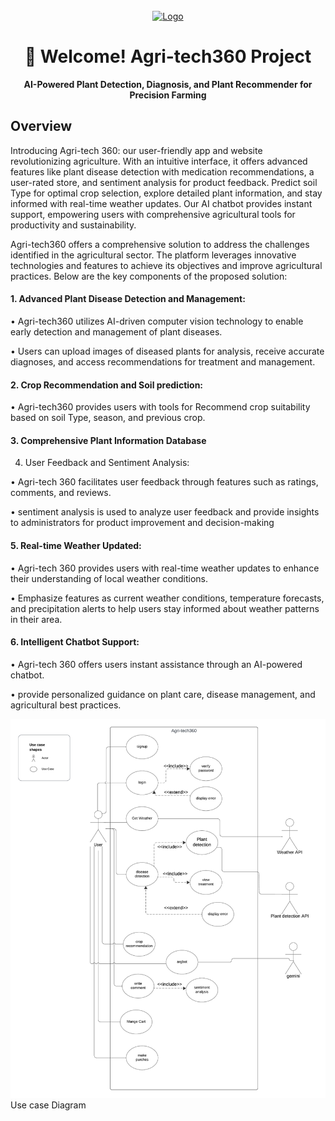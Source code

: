 <br />
<div align="center">
  <a href="https://github.com/othneildrew/Best-README-Template">
    <img src="https://github.com/shadymohamed532001/SmartSoil/assets/126605393/ab959f5b-b246-4af1-ac7f-4422b0ea48d9" alt="Logo" width="300" height="200">
  </a>  
  
# 👋 Welcome! Agri-tech360 Project

<b>AI-Powered Plant Detection, Diagnosis, and Plant Recommender for Precision Farming
</b>
</div>

## Overview

Introducing Agri-tech 360: our user-friendly app and website revolutionizing agriculture. With an intuitive interface, it offers advanced features like plant disease detection with medication recommendations, a user-rated store, and sentiment analysis for product feedback. Predict soil Type for optimal crop selection, explore detailed plant information, and stay informed with real-time weather updates. Our AI chatbot provides instant support, empowering users with comprehensive agricultural tools for productivity and sustainability.

Agri-tech360 offers a comprehensive solution to address the challenges identified in the agricultural sector. The platform leverages innovative technologies and features to achieve its objectives and improve agricultural practices. Below are the key components of the proposed solution:

#### 1.	Advanced Plant Disease Detection and Management:

•	Agri-tech360 utilizes AI-driven computer vision technology to enable early detection and management of plant diseases.

•	Users can upload images of diseased plants for analysis, receive accurate diagnoses, and access recommendations for treatment and management.

#### 2.	Crop Recommendation and Soil prediction:

•	Agri-tech360 provides users with tools for Recommend crop suitability based on soil Type, season, and previous crop.

#### 3.	Comprehensive Plant Information Database

4.	User Feedback and Sentiment Analysis:

•	Agri-tech 360 facilitates user feedback through features such as ratings, comments, and reviews.

•	sentiment analysis is used to analyze user feedback and provide insights to administrators for product improvement and decision-making

#### 5.	Real-time Weather Updated:

•	Agri-tech 360 provides users with real-time weather updates to enhance their understanding of local weather conditions.

•	Emphasize features as current weather conditions, temperature forecasts, and precipitation alerts to help users stay informed about weather patterns in their area.

#### 6.	Intelligent Chatbot Support:

•	Agri-tech 360 offers users instant assistance through an AI-powered chatbot.

•	provide personalized guidance on plant care, disease management, and agricultural best practices.


![alt text](image.png)
<span>Use case Diagram</span>
